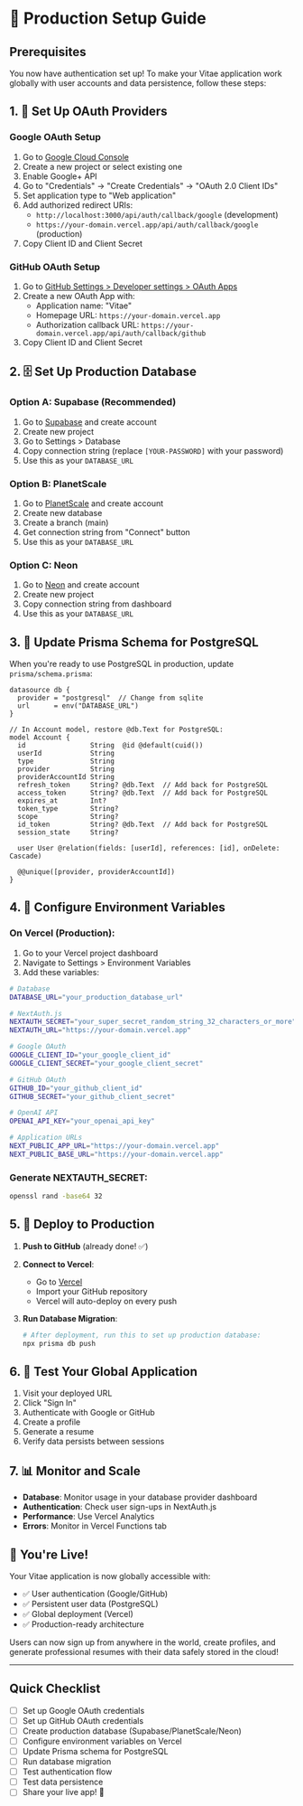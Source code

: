 # 🚀 Production Setup Guide

## Prerequisites

You now have authentication set up! To make your Vitae application work globally with user accounts and data persistence, follow these steps:

## 1. 📧 Set Up OAuth Providers

### Google OAuth Setup
1. Go to [Google Cloud Console](https://console.cloud.google.com/)
2. Create a new project or select existing one
3. Enable Google+ API
4. Go to "Credentials" → "Create Credentials" → "OAuth 2.0 Client IDs"
5. Set application type to "Web application"
6. Add authorized redirect URIs:
   - `http://localhost:3000/api/auth/callback/google` (development)
   - `https://your-domain.vercel.app/api/auth/callback/google` (production)
7. Copy Client ID and Client Secret

### GitHub OAuth Setup
1. Go to [GitHub Settings > Developer settings > OAuth Apps](https://github.com/settings/applications/new)
2. Create a new OAuth App with:
   - Application name: "Vitae"
   - Homepage URL: `https://your-domain.vercel.app`
   - Authorization callback URL: `https://your-domain.vercel.app/api/auth/callback/github`
3. Copy Client ID and Client Secret

## 2. 🗄️ Set Up Production Database

### Option A: Supabase (Recommended)
1. Go to [Supabase](https://supabase.com) and create account
2. Create new project
3. Go to Settings > Database
4. Copy connection string (replace `[YOUR-PASSWORD]` with your password)
5. Use this as your `DATABASE_URL`

### Option B: PlanetScale
1. Go to [PlanetScale](https://planetscale.com) and create account
2. Create new database
3. Create a branch (main)
4. Get connection string from "Connect" button
5. Use this as your `DATABASE_URL`

### Option C: Neon
1. Go to [Neon](https://neon.tech) and create account
2. Create new project
3. Copy connection string from dashboard
4. Use this as your `DATABASE_URL`

## 3. 📝 Update Prisma Schema for PostgreSQL

When you're ready to use PostgreSQL in production, update `prisma/schema.prisma`:

```prisma
datasource db {
  provider = "postgresql"  // Change from sqlite
  url      = env("DATABASE_URL")
}

// In Account model, restore @db.Text for PostgreSQL:
model Account {
  id                String  @id @default(cuid())
  userId            String
  type              String
  provider          String
  providerAccountId String
  refresh_token     String? @db.Text  // Add back for PostgreSQL
  access_token      String? @db.Text  // Add back for PostgreSQL
  expires_at        Int?
  token_type        String?
  scope             String?
  id_token          String? @db.Text  // Add back for PostgreSQL
  session_state     String?

  user User @relation(fields: [userId], references: [id], onDelete: Cascade)

  @@unique([provider, providerAccountId])
}
```

## 4. 🔐 Configure Environment Variables

### On Vercel (Production):
1. Go to your Vercel project dashboard
2. Navigate to Settings > Environment Variables
3. Add these variables:

```bash
# Database
DATABASE_URL="your_production_database_url"

# NextAuth.js
NEXTAUTH_SECRET="your_super_secret_random_string_32_characters_or_more"
NEXTAUTH_URL="https://your-domain.vercel.app"

# Google OAuth
GOOGLE_CLIENT_ID="your_google_client_id"
GOOGLE_CLIENT_SECRET="your_google_client_secret"

# GitHub OAuth  
GITHUB_ID="your_github_client_id"
GITHUB_SECRET="your_github_client_secret"

# OpenAI API
OPENAI_API_KEY="your_openai_api_key"

# Application URLs
NEXT_PUBLIC_APP_URL="https://your-domain.vercel.app"
NEXT_PUBLIC_BASE_URL="https://your-domain.vercel.app"
```

### Generate NEXTAUTH_SECRET:
```bash
openssl rand -base64 32
```

## 5. 🚀 Deploy to Production

1. **Push to GitHub** (already done! ✅)
2. **Connect to Vercel**:
   - Go to [Vercel](https://vercel.com)
   - Import your GitHub repository
   - Vercel will auto-deploy on every push

3. **Run Database Migration**:
   ```bash
   # After deployment, run this to set up production database:
   npx prisma db push
   ```

## 6. 🎯 Test Your Global Application

1. Visit your deployed URL
2. Click "Sign In" 
3. Authenticate with Google or GitHub
4. Create a profile
5. Generate a resume
6. Verify data persists between sessions

## 7. 📊 Monitor and Scale

- **Database**: Monitor usage in your database provider dashboard
- **Authentication**: Check user sign-ups in NextAuth.js 
- **Performance**: Use Vercel Analytics
- **Errors**: Monitor in Vercel Functions tab

## 🎉 You're Live!

Your Vitae application is now globally accessible with:
- ✅ User authentication (Google/GitHub)
- ✅ Persistent user data (PostgreSQL)
- ✅ Global deployment (Vercel)
- ✅ Production-ready architecture

Users can now sign up from anywhere in the world, create profiles, and generate professional resumes with their data safely stored in the cloud!

---

## Quick Checklist
- [ ] Set up Google OAuth credentials
- [ ] Set up GitHub OAuth credentials  
- [ ] Create production database (Supabase/PlanetScale/Neon)
- [ ] Configure environment variables on Vercel
- [ ] Update Prisma schema for PostgreSQL
- [ ] Run database migration
- [ ] Test authentication flow
- [ ] Test data persistence
- [ ] Share your live app! 🚀

